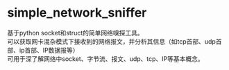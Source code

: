# simple_network_sniffer
基于python socket和struct的简单网络嗅探工具。  
可以获取网卡混杂模式下接收到的网络报文，并分析其信息（如tcp首部、udp首部、ip首部、IP数据报等）  
可用于深了解网络中socket、字节流、报文、udp、tcp、IP等基本概念。
